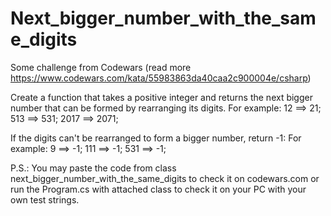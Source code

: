 # Next_bigger_number_with_the_same_digits
 
Some challenge from Codewars (read more https://www.codewars.com/kata/55983863da40caa2c900004e/csharp)

Create a function that takes a positive integer and returns the next bigger number that can be formed by rearranging its digits. 
For example: 12 ==> 21; 513 ==> 531; 2017 ==> 2071;

If the digits can't be rearranged to form a bigger number, return -1: 
For example: 9 ==> -1; 111 ==> -1; 531 ==> -1;

P.S.: You may paste the code from class next_bigger_number_with_the_same_digits to check it on codewars.com or run the Program.cs with attached class to check it on your PC with your own test strings.
